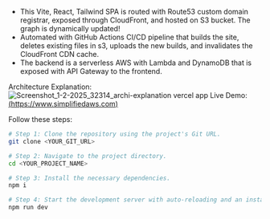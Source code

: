 - This Vite, React, Tailwind SPA is routed with Route53 custom domain registrar, exposed through CloudFront, and hosted on S3 bucket. The graph is dynamically updated!
- Automated with GitHub Actions CI/CD pipeline that builds the site, deletes existing files in s3, uploads the new builds, and invalidates the CloudFront CDN cache.
- The backend is a serverless AWS with Lambda and DynamoDB that is exposed with API Gateway to the frontend.

Architecture Explanation: ![Screenshot_1-2-2025_32314_archi-explanation vercel app](https://github.com/user-attachments/assets/5380129d-e3d7-466d-919c-57f688b11ab6)
Live Demo: [(https://www.simplifiedaws.com)](https://www.simplifiedaws.com/)

Follow these steps:
```sh
# Step 1: Clone the repository using the project's Git URL.
git clone <YOUR_GIT_URL>

# Step 2: Navigate to the project directory.
cd <YOUR_PROJECT_NAME>

# Step 3: Install the necessary dependencies.
npm i

# Step 4: Start the development server with auto-reloading and an instant preview.
npm run dev
```
